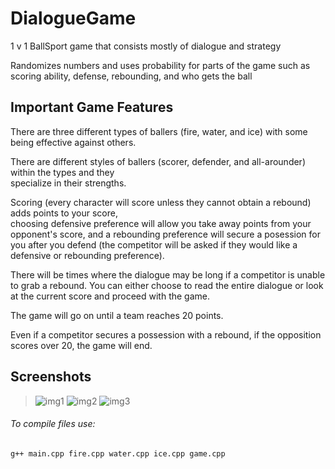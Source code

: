 # DialogueGame
1 v 1 BallSport game that consists mostly of dialogue and strategy

Randomizes numbers and uses probability for parts of the game such as scoring ability, defense, rebounding, and who gets the ball

## Important Game Features

There are three different types of ballers (fire, water, and ice) with some being effective against others.

There are different styles of ballers (scorer, defender, and all-arounder) within the types and they      
specialize in their strengths.
  
Scoring (every character will score unless they cannot obtain a rebound) adds points to your score,       
choosing defensive preference will allow you take away points from your opponent's score, and
a rebounding preference will secure a posession for you after you defend
(the competitor will be asked if they would like a defensive or rebounding preference).
  
There will be times where the dialogue may be long if a competitor is unable to grab a rebound. You can
either choose to read the entire dialogue or look at the current score and proceed with the game.
  
The game will go on until a team reaches 20 points.
 
Even if a competitor secures a possession with a rebound, if the opposition scores over 20, the game
will end.
 ## Screenshots
 >![img1](https://github.com/user-attachments/assets/082296e2-89c3-43f5-8898-97948929cdf7)
 >![img2](https://github.com/user-attachments/assets/97f1e1b9-344f-4af8-b456-f466d0436db6)
 >![img3](https://github.com/user-attachments/assets/61bc7578-2f03-4c57-bfd4-f53e5961126b)

###### To compile files use: 
  ```
  g++ main.cpp fire.cpp water.cpp ice.cpp game.cpp
  ```
